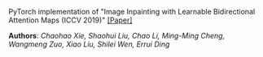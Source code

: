 PyTorch implementation of "Image Inpainting with Learnable Bidirectional Attention Maps (ICCV 2019)" [[Paper]](https://arxiv.org/abs/1909.00968)

**Authors**: _Chaohao Xie, Shaohui Liu, Chao Li, Ming-Ming Cheng, Wangmeng Zuo, Xiao Liu, Shilei Wen, Errui Ding_



